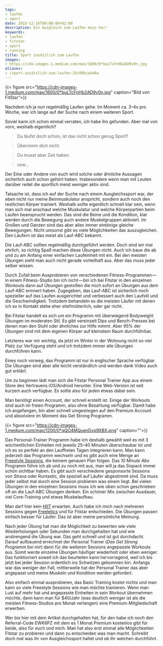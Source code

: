 ```yaml
---
tags:
- laufen
- sport
date: 2015-12-16T00:00:00+02:00
description: Ein Ausgleich zum Laufen muss her!
keywords:
- laufen
- fitstar
- sport
- running
title: Sport zusätzlich zum Laufen
images:
- https://cdn-images-1.medium.com/max/1600/0*buLTcFnHb2AD9v0n.jpg
aliases:
- /sport-zusätzlich-zum-laufen-25c09bcab40a
---
```


{{< figure src="https://cdn-images-1.medium.com/max/1600/0*buLTcFnHb2AD9v0n.jpg" caption="Bild von FitStar">}}

Nachdem ich ja nun regelmäßig Laufen gehe. Im Moment ca. 3–4x pro Woche, war ich lange auf der Suche nach einem weiteren Sport.

Soviel kann ich schon einmal verraten, ich habe ihn gefunden.
Aber mal von vorn, weshalb eigentlich?

> Du läufst doch schon, ist das nicht schon genug Sport?

> Übernimm dich nicht

> Du musst aber Zeit haben.

> usw…

Der Eine oder Andere von euch wird solche oder ähnliche Aussagen sicherlich auch schon gehört haben. Insbesondere wenn man mit Leuten darüber redet die sportlich meist weniger aktiv sind.

Tatsache ist, dass ich auf der Suche nach einem Ausgleichssport war, der eben nicht nur meine Beinmuskulatur anspricht, sondern auch noch den restlichen Körper trainiert. Weshalb sollte eigentlich schnell klar sein, wenn man sich mal anschaut welche Muskulatur und welche Körperpartien beim Laufen beansprucht werden. Das sind die Beine und die Kondition, klar werden durch die Bewegung auch andere Muskelgruppen aktiviert. Im Großen und Ganzen sind das aber alles immer eintönige gleiche Bewegungen. Nicht umsonst gibt es viele Möglichkeiten das auszugleichen. Den Läufern ist das meist als Lauf-ABC bekannt.

Die Lauf-ABC sollten regelmäßig durchgeführt werden. Doch sind wir mal ehrlich, so richtig Spaß machen diese Übungen nicht. Auch ich baue die ab und zu am Anfang einer einfachen Laufeinheit mit ein. Bei den meisten Übungen sieht man auch nicht gerade vorteilhaft aus. Aber das muss jeder selber wissen.

Durch Zufall beim Ausprobieren von verschiedenen Fitness-Programmen — in einem Fitness-Studio bin ich nicht — bin ich bei Fitstar in den einzelnen Workouts dann auf Übungen gestoßen die mich sofort an Übungen aus dem Lauf-ABC erinnert haben. Zugegeben, das Lauf-ABC ist sicherlich noch spezieller auf das Laufen ausgerichtet und verbessert auch den Laufstil und die Geschwindigkeit. Trotzdem behandeln es die meisten Läufer mit denen ich so in Kontakt stehe eher stiefmütterlich, oder gar nicht.

Bei Fitstar handelt es sich um ein Programm mit überwiegend Bodyweight Übungen im moderaten Stil. Es gibt vereinzelt Dips und Bench-Presses bei denen man den Stuhl oder ähnliches zur Hilfe nimmt. Aber 95% der Übungen sind mit dem eigenen Körper auf kleinstem Raum durchführbar.

Letzteres war mir wichtig, da jetzt im Winter in der Wohnung nicht so viel Platz zur Verfügung steht und ich trotzdem immer alle Übungen durchführen kann.

Eines noch vorweg, das Programm ist nur in englischer Sprache verfügbar. Die Übungen sind aber alle leicht verständlich und werden dank Video auch gut erklärt.

Um zu beginnen lädt man sich die Fitstar Personal Trainer App aus einem Store des Vertrauens iOS/Android herunter. Eine Web-Version ist seit kurzem auch verfügbar. Es sollte also für jeden etwas dabei sein.

Man benötigt einen Account, der schnell erstellt ist. Einige der Workouts sind auch im freien Programm, also ohne Bezahlung verfügbar. Damit habe ich angefangen, bin aber schnell umgestiegen auf den Premium Account und absolviere im Moment das Get Strong Programm.

{{< figure src="https://cdn-images-1.medium.com/max/1200/0*qQO4MQuenDvp9XBX.png" caption="">}}

Das Personal-Trainer Programm habe ich deshalb gewählt weil es mit 3 wöchentlichen Einheiten mit jeweils 25–40 Minuten überschaubar ist und ich es so perfekt an den Lauffreien Tagen integrieren kann. Man kann jederzeit das Programm wechseln und es gibt auch eine Menge an [Freestyle Sessions](https://app.fitstar.com/freestyle), die keinem genauen Plan folgen.
Das _10 Minute Abs_ Programm führe ich ab und zu noch mit aus, man will ja das Sixpack immer schön sichtbar haben.
Es gibt auch verschiedene gesponsorte Sessions von Strava oder Runtastic, die speziell auf Läufer abgestimmt sind. Da muss jeder selbst mal durch eine Session probieren was einem liegt.
Bei vielen Übungen in den einzelnen Sessions muss ich wie oben schon geschrieben oft an die Lauf-ABC Übungen denken. Ein schöner Mix zwischen Ausdauer, viel Core-Training und etwas Muskelaufbau.

Man darf hier kein [HIIT](https://en.wikipedia.org/wiki/High-intensity_interval_training) erwarten. Auch habe ich mich nach mehreren Sessions gegen [Freeletics](https://www.freeletics.com/) und für Fitstar entschieden. Die Übungen passen einfach besser für Läufer. Das ist aber meine persönliche Meinung.

Nach jeder Übung hat man die Möglichkeit zu bewerten wie viele Wiederholungen oder Sekunden man durchgehalten hat und wie anstrengend die Übung war. Das geht schnell und ist gut durchdacht. Darauf aufbauend errechnet der Personal Trainer (_Das Get Strong Programm bei mir_) dann für die weiteren Sessions angepasste Workouts aus. Somit werde einzelne Übungen häufiger wiederholt oder eben weniger. Das funktioniert soweit ich das beurteilen kann hervorragend, weil ich bis jetzt bei jeder Session ordentlich ins Schwitzen gekommen bin. Anfangs war das weniger der Fall, mittlerweile hat der Personal Trainer das aber angepasst und meine Muskeln und Kondition werden gefordert.

Also einfach einmal ausprobieren, das Basic Training kostet nichts und man kann so viele Freestyle Sessions wie man möchte trainieren. Wenn man Lust auf mehr hat und angepasste Einheiten in sein Workout übernehmen möchte, dann kann man für $40/Jahr (was deutlich weniger ist als die meisten Fitness-Studios pro Monat verlangen) eine Premium-Mitgliedschaft erwerben.

Wer bis hier mit dem Artikel durchgehalten hat, für den habe ich noch den Referral-Code EWK6PZ mit dem es 1 Monat Premium kostenlos gibt für beide, also für euch und mich. Man hat also erst einmal alle Möglichkeiten Fitstar zu probieren und dann zu entscheiden was man macht.
Schreibt doch mal was ihr von Ausgleichssport haltet und ob ihr welchen durchführt.
